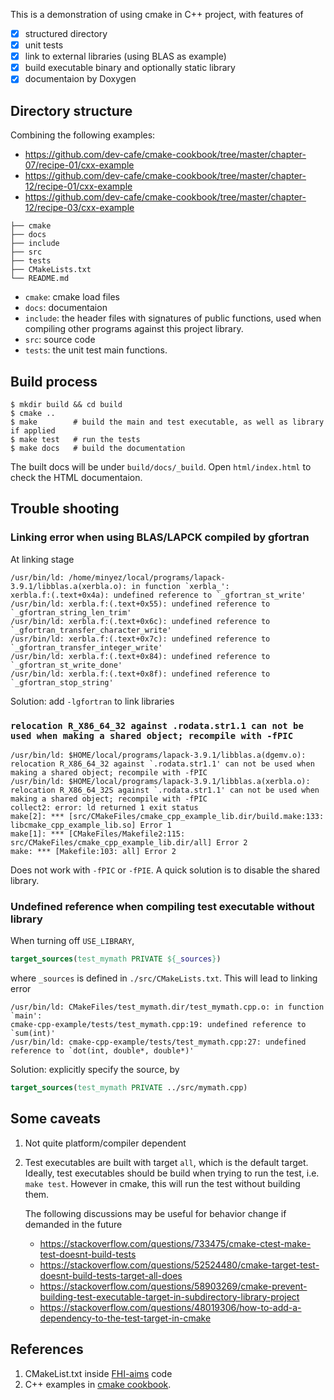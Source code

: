 This is a demonstration of using cmake in C++ project, with features of

- [X] structured directory
- [X] unit tests
- [X] link to external libraries (using BLAS as example)
- [X] build executable binary and optionally static library
- [X] documentaion by Doxygen

## Directory structure

Combining the following examples:
- <https://github.com/dev-cafe/cmake-cookbook/tree/master/chapter-07/recipe-01/cxx-example>
- <https://github.com/dev-cafe/cmake-cookbook/tree/master/chapter-12/recipe-01/cxx-example>
- <https://github.com/dev-cafe/cmake-cookbook/tree/master/chapter-12/recipe-03/cxx-example>

```
├── cmake
├── docs
├── include
├── src
├── tests
├── CMakeLists.txt
└── README.md
```

- `cmake`: cmake load files
- `docs`: documentaion
- `include`: the header files with signatures of public functions, used when compiling other programs against this project library.
- `src`: source code
- `tests`: the unit test main functions.

## Build process

```shell
$ mkdir build && cd build
$ cmake ..
$ make        # build the main and test executable, as well as library if applied
$ make test   # run the tests
$ make docs   # build the documentation
```

The built docs will be under `build/docs/_build`. Open `html/index.html` to check the HTML documentaion.

## Trouble shooting

### Linking error when using BLAS/LAPCK compiled by gfortran

At linking stage

```
/usr/bin/ld: /home/minyez/local/programs/lapack-3.9.1/libblas.a(xerbla.o): in function `xerbla_':
xerbla.f:(.text+0x4a): undefined reference to `_gfortran_st_write'
/usr/bin/ld: xerbla.f:(.text+0x55): undefined reference to `_gfortran_string_len_trim'
/usr/bin/ld: xerbla.f:(.text+0x6c): undefined reference to `_gfortran_transfer_character_write'
/usr/bin/ld: xerbla.f:(.text+0x7c): undefined reference to `_gfortran_transfer_integer_write'
/usr/bin/ld: xerbla.f:(.text+0x84): undefined reference to `_gfortran_st_write_done'
/usr/bin/ld: xerbla.f:(.text+0x8f): undefined reference to `_gfortran_stop_string'
```

Solution: add `-lgfortran` to link libraries

### `relocation R_X86_64_32 against .rodata.str1.1 can not be used when making a shared object; recompile with -fPIC`

```
/usr/bin/ld: $HOME/local/programs/lapack-3.9.1/libblas.a(dgemv.o): relocation R_X86_64_32 against `.rodata.str1.1' can not be used when making a shared object; recompile with -fPIC
/usr/bin/ld: $HOME/local/programs/lapack-3.9.1/libblas.a(xerbla.o): relocation R_X86_64_32S against `.rodata.str1.1' can not be used when making a shared object; recompile with -fPIC
collect2: error: ld returned 1 exit status
make[2]: *** [src/CMakeFiles/cmake_cpp_example_lib.dir/build.make:133: libcmake_cpp_example_lib.so] Error 1
make[1]: *** [CMakeFiles/Makefile2:115: src/CMakeFiles/cmake_cpp_example_lib.dir/all] Error 2
make: *** [Makefile:103: all] Error 2
```

Does not work with `-fPIC` or `-fPIE`.
A quick solution is to disable the shared library.

### Undefined reference when compiling test executable without library

When turning off `USE_LIBRARY`,

```cmake
target_sources(test_mymath PRIVATE ${_sources})
```

where `_sources` is defined in `./src/CMakeLists.txt`. This will lead to linking error

```
/usr/bin/ld: CMakeFiles/test_mymath.dir/test_mymath.cpp.o: in function `main':
cmake-cpp-example/tests/test_mymath.cpp:19: undefined reference to `sum(int)'
/usr/bin/ld: cmake-cpp-example/tests/test_mymath.cpp:27: undefined reference to `dot(int, double*, double*)'
```

Solution: explicitly specify the source, by

```cmake
target_sources(test_mymath PRIVATE ../src/mymath.cpp)
```

## Some caveats

1. Not quite platform/compiler dependent
2. Test executables are built with target `all`, which is the default target.
    Ideally, test executables should be build when trying to run the test, i.e. `make test`. However in cmake, this will
    run the test without building them.

    The following discussions may be useful for behavior change if demanded in the future
    - <https://stackoverflow.com/questions/733475/cmake-ctest-make-test-doesnt-build-tests>
    - <https://stackoverflow.com/questions/52524480/cmake-target-test-doesnt-build-tests-target-all-does>
    - <https://stackoverflow.com/questions/58903269/cmake-prevent-building-test-executable-target-in-subdirectory-library-project>
    - <https://stackoverflow.com/questions/48019306/how-to-add-a-dependency-to-the-test-target-in-cmake>

## References

1. CMakeList.txt inside [FHI-aims](https://fhi-aims.org/) code
2. C++ examples in [cmake cookbook](https://github.com/dev-cafe/cmake-cookbook).
